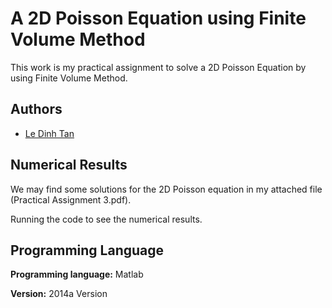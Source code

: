 
# A 2D Poisson Equation using Finite Volume Method

This work is my practical assignment to solve a 2D Poisson Equation 
by using Finite Volume Method.


## Authors

- [Le Dinh Tan](https://github.com/ledinhtan)


## Numerical Results

We may find some solutions for the 2D Poisson equation in my 
attached file (Practical Assignment 3.pdf).

Running the code to see the numerical results.
## Programming Language

**Programming language:** Matlab

**Version:** 2014a Version
